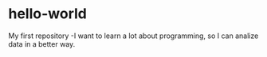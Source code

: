 # hello-world
My first repository
-I want to learn a lot about programming, so I can analize data in a better way.
